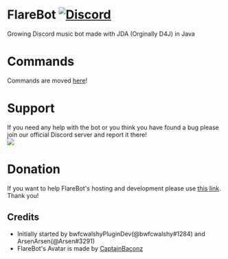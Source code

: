 # FlareBot [![Discord](https://discordapp.com/api/guilds/226785954537406464/widget.png)](https://discord.gg/TTAUGvZ)
Growing Discord music bot made with JDA (Orginally D4J) in Java

# Commands
Commands are moved [here](https://flarebot.stream/#commands)!

# Support
If you need any help with the bot or you think you have found a bug please join our official Discord server and report it there!  
[![](https://discordapp.com/api/guilds/226785954537406464/embed.png?style=banner1)](https://discord.gg/TTAUGvZ)

# Donation
If you want to help FlareBot's hosting and development please use [this link](https://www.paypal.me/FlareBot). Thank you!

## Credits
* Initially started by bwfcwalshyPluginDev(@bwfcwalshy#1284) and ArsenArsen(@Arsen#3291)
* FlareBot's Avatar is made by [CaptainBaconz](https://www.twitch.tv/captainbaconz)
